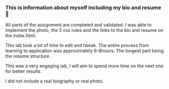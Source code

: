 ### This is information about myself including my bio and resume 👋

All parts of the assignment are completed and validated. I was able to implement the photo, the 5 css rules
and the links to the bio and resume on the index.html. 

This lab took a lot of time to edit and tweak. The entire process from learning to application 
was approximately 6-8hours. The longest part being the resume structure.

This was a very engaging lab, I will aim to spend more time on the next one for better results.

I did not include a real biography or real photo.

<!--
**harshsinha21/harshsinha21** is a ✨ _special_ ✨ repository because its `README.md` (this file) appears on your GitHub profile.

Here are some ideas to get you started:

- 🔭 I’m currently working on ...
- 🌱 I’m currently learning ...
- 👯 I’m looking to collaborate on ...
- 🤔 I’m looking for help with ...
- 💬 Ask me about ...
- 📫 How to reach me: ...
- 😄 Pronouns: ...
- ⚡ Fun fact: ...
-->
